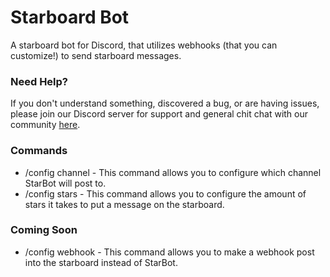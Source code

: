 # Starboard Bot
A starboard bot for Discord, that utilizes webhooks (that you can customize!) to send starboard messages.

### Need Help?
If you don't understand something, discovered a bug, or are having issues, please join our Discord server for support and general chit chat with our community [here](https://discord.gg/TAB8CP5wPt).

### Commands
- /config channel <channelname> - This command allows you to configure which channel StarBot will post to.
- /config stars <amount> - This command allows you to configure the amount of stars it takes to put a message on the starboard.

### Coming Soon
 - /config webhook <webhookurl> - This command allows you to make a webhook post into the starboard instead of StarBot.
